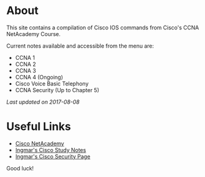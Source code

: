# About

This site contains a compilation of Cisco IOS commands from Cisco's CCNA NetAcademy Course.

Current notes available and accessible from the menu are:

- CCNA 1
- CCNA 2
- CCNA 3
- CCNA 4 (Ongoing)
- Cisco Voice Basic Telephony
- CCNA Security (Up to Chapter 5)

*Last updated on 2017-08-08*

# Useful Links
- [Cisco NetAcademy](https://netacad.com)
- [Ingmar's Cisco Study Notes](https://sites.google.com/view/ingmar/)
- [Ingmar's Cisco Security Page](https://sites.google.com/view/ingmar/ccna-security)

Good luck!
